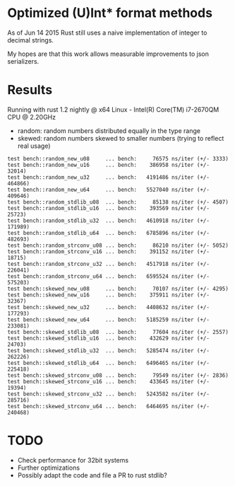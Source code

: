 # Optimized (U)Int* format methods

As of Jun 14 2015 Rust still uses a naive implementation of integer to decimal strings.

My hopes are that this work allows measurable improvements to json serializers.

# Results

Running with rust 1.2 nightly @ x64 Linux - Intel(R) Core(TM) i7-2670QM CPU @ 2.20GHz

* random: random numbers distributed equally in the type range
* skewed: random numbers skewed to smaller numbers (trying to reflect real usage)

```
test bench::random_new_u08     ... bench:     76575 ns/iter (+/- 3333)
test bench::random_new_u16     ... bench:    386958 ns/iter (+/- 32014)
test bench::random_new_u32     ... bench:   4191486 ns/iter (+/- 464866)
test bench::random_new_u64     ... bench:   5527040 ns/iter (+/- 409646)
test bench::random_stdlib_u08  ... bench:     85138 ns/iter (+/- 4507)
test bench::random_stdlib_u16  ... bench:    393569 ns/iter (+/- 25723)
test bench::random_stdlib_u32  ... bench:   4610918 ns/iter (+/- 171989)
test bench::random_stdlib_u64  ... bench:   6785896 ns/iter (+/- 482693)
test bench::random_strconv_u08 ... bench:     86210 ns/iter (+/- 5052)
test bench::random_strconv_u16 ... bench:    391152 ns/iter (+/- 18715)
test bench::random_strconv_u32 ... bench:   4517918 ns/iter (+/- 226041)
test bench::random_strconv_u64 ... bench:   6595524 ns/iter (+/- 575203)
test bench::skewed_new_u08     ... bench:     70107 ns/iter (+/- 4295)
test bench::skewed_new_u16     ... bench:    375911 ns/iter (+/- 32367)
test bench::skewed_new_u32     ... bench:   4408632 ns/iter (+/- 177293)
test bench::skewed_new_u64     ... bench:   5185259 ns/iter (+/- 233081)
test bench::skewed_stdlib_u08  ... bench:     77604 ns/iter (+/- 2557)
test bench::skewed_stdlib_u16  ... bench:    432629 ns/iter (+/- 24703)
test bench::skewed_stdlib_u32  ... bench:   5285474 ns/iter (+/- 262226)
test bench::skewed_stdlib_u64  ... bench:   6496465 ns/iter (+/- 225418)
test bench::skewed_strconv_u08 ... bench:     79549 ns/iter (+/- 2836)
test bench::skewed_strconv_u16 ... bench:    433645 ns/iter (+/- 19394)
test bench::skewed_strconv_u32 ... bench:   5243582 ns/iter (+/- 285716)
test bench::skewed_strconv_u64 ... bench:   6464695 ns/iter (+/- 240468)
```

# TODO

* Check performance for 32bit systems
* Further optimizations
* Possibly adapt the code and file a PR to rust stdlib?
